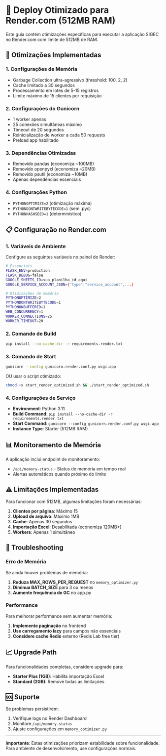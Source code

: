 # 🚀 Deploy Otimizado para Render.com (512MB RAM)

Este guia contém otimizações específicas para executar a aplicação SIGEC no Render.com com limite de 512MB de RAM.

## 🧠 Otimizações Implementadas

### 1. **Configurações de Memória**
- Garbage Collection ultra-agressivo (threshold: 100, 2, 2)
- Cache limitado a 30 segundos
- Processamento em lotes de 5-15 registros
- Limite máximo de 15 clientes por requisição

### 2. **Configurações do Gunicorn**
- 1 worker apenas
- 25 conexões simultâneas máximo
- Timeout de 20 segundos
- Reinicialização de worker a cada 50 requests
- Preload app habilitado

### 3. **Dependências Otimizadas**
- Removido pandas (economiza ~100MB)
- Removido openpyxl (economiza ~20MB)
- Removido psutil (economiza ~10MB)
- Apenas dependências essenciais

### 4. **Configurações Python**
- `PYTHONOPTIMIZE=2` (otimização máxima)
- `PYTHONDONTWRITEBYTECODE=1` (sem .pyc)
- `PYTHONHASHSEED=1` (determinístico)

## 📋 Configuração no Render.com

### 1. **Variáveis de Ambiente**
Configure as seguintes variáveis no painel do Render:

```bash
# Essenciais
FLASK_ENV=production
FLASK_DEBUG=false
GOOGLE_SHEETS_ID=sua_planilha_id_aqui
GOOGLE_SERVICE_ACCOUNT_JSON={"type":"service_account",...}

# Otimizações de memória
PYTHONOPTIMIZE=2
PYTHONDONTWRITEBYTECODE=1
PYTHONUNBUFFERED=1
WEB_CONCURRENCY=1
WORKER_CONNECTIONS=25
WORKER_TIMEOUT=20
```

### 2. **Comando de Build**
```bash
pip install --no-cache-dir -r requirements.render.txt
```

### 3. **Comando de Start**
```bash
gunicorn --config gunicorn.render.conf.py wsgi:app
```

OU usar o script otimizado:
```bash
chmod +x start_render_optimized.sh && ./start_render_optimized.sh
```

### 4. **Configurações de Serviço**
- **Environment**: Python 3.11
- **Build Command**: `pip install --no-cache-dir -r requirements.render.txt`
- **Start Command**: `gunicorn --config gunicorn.render.conf.py wsgi:app`
- **Instance Type**: Starter (512MB RAM)

## 📊 Monitoramento de Memória

A aplicação inclui endpoint de monitoramento:
- `/api/memory-status` - Status de memória em tempo real
- Alertas automáticos quando próximo do limite

## ⚠️ Limitações Implementadas

Para funcionar com 512MB, algumas limitações foram necessárias:

1. **Clientes por página**: Máximo 15
2. **Upload de arquivo**: Máximo 1MB
3. **Cache**: Apenas 30 segundos
4. **Importação Excel**: Desabilitada (economiza 120MB+)
5. **Workers**: Apenas 1 simultâneo

## 🔧 Troubleshooting

### Erro de Memória
Se ainda houver problemas de memória:

1. **Reduza MAX_ROWS_PER_REQUEST** no `memory_optimizer.py`
2. **Diminua BATCH_SIZE** para 3 ou menos
3. **Aumente frequência de GC** no app.py

### Performance
Para melhorar performance sem aumentar memória:

1. **Implemente paginação** no frontend
2. **Use carregamento lazy** para campos não essenciais
3. **Considere cache Redis** externo (Redis Lab free tier)

## 📈 Upgrade Path

Para funcionalidades completas, considere upgrade para:
- **Starter Plus (1GB)**: Habilita importação Excel
- **Standard (2GB)**: Remove todas as limitações

## 🆘 Suporte

Se problemas persistirem:
1. Verifique logs no Render Dashboard
2. Monitore `/api/memory-status`
3. Ajuste configurações em `memory_optimizer.py`

---

**Importante**: Estas otimizações priorizam estabilidade sobre funcionalidade. Para ambiente de desenvolvimento, use configurações normais.
